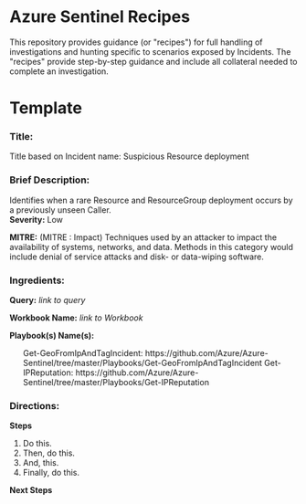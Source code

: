 # Azure Sentinel Recipes
This repository provides guidance (or "recipes") for full handling of investigations and hunting specific to scenarios exposed by Incidents. The "recipes" provide step-by-step guidance and include all collateral needed to complete an investigation.

<h1>Template</h1>

<h3><b>Title:</b></h3> Title based on Incident name: Suspicious Resource deployment


<h3><b>Brief Description:</b></h3> 
Identifies when a rare Resource and ResourceGroup deployment occurs by a previously unseen Caller.
<br>
<b>Severity:</b> Low

<b>MITRE:</b> <link> (MITRE : Impact) Techniques used by an attacker to impact the availability of systems, networks, and data. Methods in this category would include denial of service attacks and disk- or data-wiping software.

<h3><b>Ingredients:</b></h3> 

<b>Query:</b> <i>link to query</i>

<b>Workbook Name:</b> <i>link to Workbook</i>

<b>Playbook(s) Name(s):</b> 
<ol>
Get-GeoFromIpAndTagIncident: https://github.com/Azure/Azure-Sentinel/tree/master/Playbooks/Get-GeoFromIpAndTagIncident
Get-IPReputation:  https://github.com/Azure/Azure-Sentinel/tree/master/Playbooks/Get-IPReputation
	</ol>

<h3><b>Directions:</b></h3> 

<b>Steps</b>
<ol>
	<li>Do this.</li>
	<li>Then, do this.</li>
	<li>And, this.</li>
	<li>Finally, do this.</li>
</ol>

<b>Next Steps</b>
